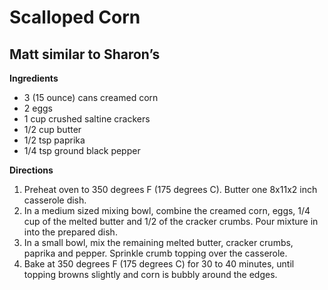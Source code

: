 # Scalloped Corn
## Matt similar to Sharon’s

**Ingredients**
* 3 (15 ounce) cans creamed corn
* 2 eggs
* 1 cup crushed saltine crackers
* 1/2 cup butter
* 1/2 tsp paprika
* 1/4 tsp ground black pepper

**Directions**
1. Preheat oven to 350 degrees F (175 degrees C). Butter one 8x11x2 inch casserole dish.
1. In a medium sized mixing bowl, combine the creamed corn, eggs, 1/4 cup of the melted butter and 1/2 of the cracker crumbs. Pour mixture in into the prepared dish.
1. In a small bowl, mix the remaining melted butter, cracker crumbs, paprika and pepper. Sprinkle crumb topping over the casserole.
1. Bake at 350 degrees F (175 degrees C) for 30 to 40 minutes, until topping browns slightly and corn is bubbly around the edges.
